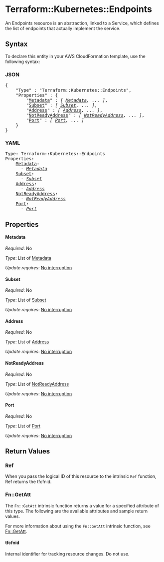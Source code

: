 # Terraform::Kubernetes::Endpoints

An Endpoints resource is an abstraction, linked to a Service, which defines the list of endpoints that actually implement the service.

## Syntax

To declare this entity in your AWS CloudFormation template, use the following syntax:

### JSON

<pre>
{
    "Type" : "Terraform::Kubernetes::Endpoints",
    "Properties" : {
        "<a href="#metadata" title="Metadata">Metadata</a>" : <i>[ <a href="metadata.md">Metadata</a>, ... ]</i>,
        "<a href="#subset" title="Subset">Subset</a>" : <i>[ <a href="subset.md">Subset</a>, ... ]</i>,
        "<a href="#address" title="Address">Address</a>" : <i>[ <a href="address.md">Address</a>, ... ]</i>,
        "<a href="#notreadyaddress" title="NotReadyAddress">NotReadyAddress</a>" : <i>[ <a href="notreadyaddress.md">NotReadyAddress</a>, ... ]</i>,
        "<a href="#port" title="Port">Port</a>" : <i>[ <a href="port.md">Port</a>, ... ]</i>
    }
}
</pre>

### YAML

<pre>
Type: Terraform::Kubernetes::Endpoints
Properties:
    <a href="#metadata" title="Metadata">Metadata</a>: <i>
      - <a href="metadata.md">Metadata</a></i>
    <a href="#subset" title="Subset">Subset</a>: <i>
      - <a href="subset.md">Subset</a></i>
    <a href="#address" title="Address">Address</a>: <i>
      - <a href="address.md">Address</a></i>
    <a href="#notreadyaddress" title="NotReadyAddress">NotReadyAddress</a>: <i>
      - <a href="notreadyaddress.md">NotReadyAddress</a></i>
    <a href="#port" title="Port">Port</a>: <i>
      - <a href="port.md">Port</a></i>
</pre>

## Properties

#### Metadata

_Required_: No

_Type_: List of <a href="metadata.md">Metadata</a>

_Update requires_: [No interruption](https://docs.aws.amazon.com/AWSCloudFormation/latest/UserGuide/using-cfn-updating-stacks-update-behaviors.html#update-no-interrupt)

#### Subset

_Required_: No

_Type_: List of <a href="subset.md">Subset</a>

_Update requires_: [No interruption](https://docs.aws.amazon.com/AWSCloudFormation/latest/UserGuide/using-cfn-updating-stacks-update-behaviors.html#update-no-interrupt)

#### Address

_Required_: No

_Type_: List of <a href="address.md">Address</a>

_Update requires_: [No interruption](https://docs.aws.amazon.com/AWSCloudFormation/latest/UserGuide/using-cfn-updating-stacks-update-behaviors.html#update-no-interrupt)

#### NotReadyAddress

_Required_: No

_Type_: List of <a href="notreadyaddress.md">NotReadyAddress</a>

_Update requires_: [No interruption](https://docs.aws.amazon.com/AWSCloudFormation/latest/UserGuide/using-cfn-updating-stacks-update-behaviors.html#update-no-interrupt)

#### Port

_Required_: No

_Type_: List of <a href="port.md">Port</a>

_Update requires_: [No interruption](https://docs.aws.amazon.com/AWSCloudFormation/latest/UserGuide/using-cfn-updating-stacks-update-behaviors.html#update-no-interrupt)

## Return Values

### Ref

When you pass the logical ID of this resource to the intrinsic `Ref` function, Ref returns the tfcfnid.

### Fn::GetAtt

The `Fn::GetAtt` intrinsic function returns a value for a specified attribute of this type. The following are the available attributes and sample return values.

For more information about using the `Fn::GetAtt` intrinsic function, see [Fn::GetAtt](https://docs.aws.amazon.com/AWSCloudFormation/latest/UserGuide/intrinsic-function-reference-getatt.html).

#### tfcfnid

Internal identifier for tracking resource changes. Do not use.

